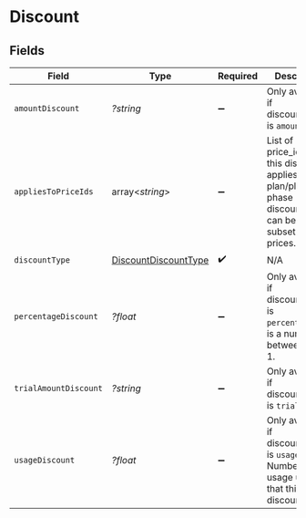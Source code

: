 # Discount


## Fields

| Field                                                                                                           | Type                                                                                                            | Required                                                                                                        | Description                                                                                                     | Example                                                                                                         |
| --------------------------------------------------------------------------------------------------------------- | --------------------------------------------------------------------------------------------------------------- | --------------------------------------------------------------------------------------------------------------- | --------------------------------------------------------------------------------------------------------------- | --------------------------------------------------------------------------------------------------------------- |
| `amountDiscount`                                                                                                | *?string*                                                                                                       | :heavy_minus_sign:                                                                                              | Only available if discount_type is `amount`.                                                                    |                                                                                                                 |
| `appliesToPriceIds`                                                                                             | array<*string*>                                                                                                 | :heavy_minus_sign:                                                                                              | List of price_ids that this discount applies to. For plan/plan phase discounts, this can be a subset of prices. |                                                                                                                 |
| `discountType`                                                                                                  | [DiscountDiscountType](../../models/shared/DiscountDiscountType.md)                                             | :heavy_check_mark:                                                                                              | N/A                                                                                                             | percentage                                                                                                      |
| `percentageDiscount`                                                                                            | *?float*                                                                                                        | :heavy_minus_sign:                                                                                              | Only available if discount_type is `percentage`.This is a number between 0 and 1.                               | 0.15                                                                                                            |
| `trialAmountDiscount`                                                                                           | *?string*                                                                                                       | :heavy_minus_sign:                                                                                              | Only available if discount_type is `trial`                                                                      |                                                                                                                 |
| `usageDiscount`                                                                                                 | *?float*                                                                                                        | :heavy_minus_sign:                                                                                              | Only available if discount_type is `usage`. Number of usage units that this discount is for                     |                                                                                                                 |